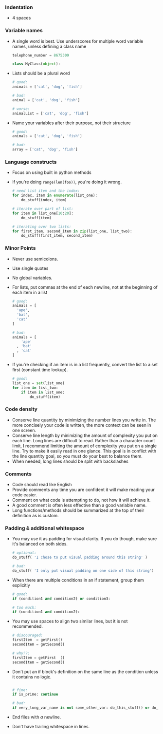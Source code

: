 ### Indentation

* 4 spaces

### Variable names

* A single word is best. Use underscores for multiple word variable names, unless defining a class name

    ```python
    telephone_number = 8675309

    class MyClass(object):
    ```

* Lists should be a plural word

    ```python
    # good:
    animals = ['cat', 'dog', 'fish']

    # bad:
    animal = ['cat', 'dog', 'fish']

    # worse:
    animalList = ['cat', 'dog', 'fish']
    ```

* Name your variables after their purpose, not their structure

    ```python
    # good:
    animals = ['cat', 'dog', 'fish']

    # bad:
    array = ['cat', 'dog', 'fish']
    ```

### Language constructs

* Focus on using built in python methods

* If you're doing `range(len(foo))`, you're doing it wrong.
    ```python
    # need list item and the index:
    for index, item in enumerate(list_one):
        do_stuff(index, item)

    # iterate over part of list:
    for item in list_one[10:20]:
        do_stuff(item)

    # iterating over two lists:
    for first_item, second_item in zip(list_one, list_two):
        do_stuff(first_item, second_item)
    ```

### Minor Points

* Never use semicolons.

* Use single quotes

* No global variables.

* For lists, put commas at the end of each newline, not at the beginning of each item in a list

    ```python
    # good:
    animals = [
      'ape',
      'bat',
      'cat'
    ]

    # bad:
    animals = [
        'ape'
      , 'bat'
      , 'cat'
    ]
    ```

* If you're checking if an item is in a list frequently, convert the list to a set first (constant time lookup).

    ```python
    # good:
    list_one = set(list_one)
    for item in list_two:
        if item in list_one:
            do_stuff(item)
    ```



### Code density

* Conserve line quantity by minimizing the number lines you write in. The more concisely your code is written, the more context can be seen in one screen.
* Conserve line length by minimizing the amount of complexity you put on each line. Long lines are difficult to read. Rather than a character count limit, I recommend limiting the amount of complexity you put on a single line. Try to make it easily read in one glance. This goal is in conflict with the line quantity goal, so you must do your best to balance them.
* When needed, long lines should be split with backslashes

### Comments

* Code should read like English
* Provide comments any time you are confident it will make reading your code easier.
* Comment on what code is attempting to do, not how it will achieve it.
* A good comment is often less effective than a good variable name.
* Long functions/methods should be summarized at the top of their definition as is custom.

### Padding & additional whitespace

* You may use it as padding for visual clarity. If you do though, make sure it's balanced on both sides.

    ```python
    # optional:
    do_stuff( 'I chose to put visual padding around this string' )

    # bad:
    do_stuff( 'I only put visual padding on one side of this string')
    ```

* When there are multiple conditions in an if statement, group them explicitly

    ```python
    # good:
    if (condition1 and condition2) or condition3:

    # too much:
    if (condition1 and condition2):

    ```

* You may use spaces to align two similar lines, but it is not recommended.

    ```python
    # discouraged:
    firstItem  = getFirst()
    secondItem = getSecond()

    # why??:
    firstItem = getFirst  ()
    secondItem = getSecond()
    ```

* Don't put an if block's definition on the same line as the condition unless it contains no logic.
    ```python

    # fine:
    if is_prime: continue

    # bad:
    if very_long_var_name is not some_other_var: do_this_stuff() or do_this_other_stuff()

    ```

* End files with _a_ newline.
* Don't have trailing whitespace in lines.
